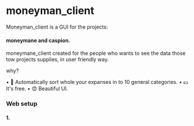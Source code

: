 # moneyman_client
Moneyman_client is a GUI for the projects: 
#### moneymane and caspion.
moneymane_client created for the people who
wants to see the data those tow projects supplies, 
in user friendly way. 

why?

• 💫 Automatically sort whole your expanses in to 10 general categories.
• 💵 It's free.
• 😍 Beautiful UI.

### Web setup 
#### 1. 
